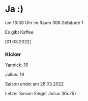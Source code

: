 
# Ja :)


um 16:00 Uhr im Raum 306 Gebäude 1

Es gibt Kaffee


<!---![image](https://user-images.githubusercontent.com/73311547/125851712-3934142d-7930-4613-8163-7ba796f7bffd.png)-->

[01.03.2022]


### Kicker

Yannick: 16

Julius:  19

Saison endet am 28.03.2022

Letzer Sasion Sieger Julius (85:75)
